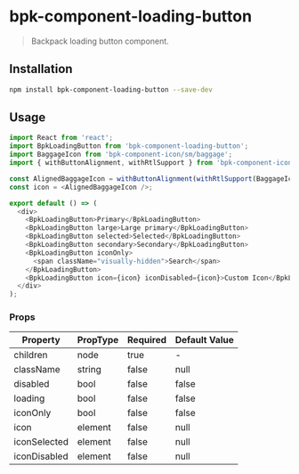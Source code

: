 # bpk-component-loading-button

> Backpack loading button component.

## Installation

```sh
npm install bpk-component-loading-button --save-dev
```

## Usage

```js
import React from 'react';
import BpkLoadingButton from 'bpk-component-loading-button';
import BaggageIcon from 'bpk-component-icon/sm/baggage';
import { withButtonAlignment, withRtlSupport } from 'bpk-component-icon';

const AlignedBaggageIcon = withButtonAlignment(withRtlSupport(BaggageIcon));
const icon = <AlignedBaggageIcon />;

export default () => (
  <div>
    <BpkLoadingButton>Primary</BpkLoadingButton>
    <BpkLoadingButton large>Large primary</BpkLoadingButton>
    <BpkLoadingButton selected>Selected</BpkLoadingButton>
    <BpkLoadingButton secondary>Secondary</BpkLoadingButton>
    <BpkLoadingButton iconOnly>
      <span className="visually-hidden">Search</span>
    </BpkLoadingButton>
    <BpkLoadingButton icon={icon} iconDisabled={icon}>Custom Icon</BpkLoadingButton>
  </div>
);
```

### Props

| Property     | PropType | Required | Default Value |
| ------------ | -------- | -------- | ------------- |
| children     | node     | true     | -             |
| className    | string   | false    | null          |
| disabled     | bool     | false    | false         |
| loading      | bool     | false    | false         |
| iconOnly     | bool     | false    | false         |
| icon         | element  | false    | null          |
| iconSelected | element  | false    | null          |
| iconDisabled | element  | false    | null          |
